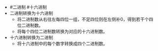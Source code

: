 - #二进制 #十六进制
- 二进制转换为十六进制
	- 将二进制数从右往左每四位一组，不足四位则在左侧补0，得到若干个四位二进制数。
	- 将每个四位二进制数转换为对应的十六进制数。
- 十六进制转换为二进制
	- 将十六进制中的每个数字转换成四个二进制数。